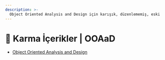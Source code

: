 ```yaml
---
description: >-
  Object Oriented Analysis and Design için karışık, düzenlememiş, eski içerikler
---
```


# 🎲 Karma İçerikler \| OOAaD

<!--YPackage.YGitbookIntegration-tarafından-otomatik-oluşturulmuştur-->

- [Object Oriented Analysis and Design](Object%20Oriented%20Analysis%20and%20Design.rar)

<!--YPackage.YGitbookIntegration-tarafından-otomatik-oluşturulmuştur-->
